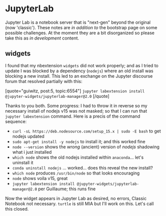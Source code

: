 # JupyterLab

Jupyter Lab is a notebook server that is "next-gen" beyond the original (now 'classic'). These notes are *in addition to* 
the bootstrap page on some possible challenges. At the moment they are a bit disorganized so please take this as *in development* 
content. 


## widgets

I found that my nbextension `widgets` did not work properly; and as I tried to update I was blocked by a dependency 
(`nodejs`) where an old install was blocking a new install. This led to an exchange on the Jupyter discourse forum
that resolved partially with this: 

[quote="guiwitz, post:5, topic:6554"]
`jupyter labextension install @jupyter-widgets/jupyterlab-manager@2.0`
[/quote]

Thanks to you both. Some progress: I had to throw it in reverse so my necessary install of nodejs v15 was not masked; so that I can run that `jupyter labextension` command. Here is a precis of the command sequence:

* `curl -sL https://deb.nodesource.com/setup_15.x | sudo -E bash` to get nodejs updated
* `sudo apt-get install -y nodejs` to install it; and this worked fine
* `node --version` shows the *wrong* (ancient) version of *nodejs* shadowing what i just installed
* `which node` shows the old nodejs installed within `anaconda`... let's uninstall it
* `conda uninstall nodejs` ... worked... does this reveal the new install?
* `which node` produces `/usr/bin/node` so that looks encouraging
* `node` shows voila v15, great
* `jupyter labextension install @jupyter-widgets/jupyterlab-manager@2.0` per Guillaume; this runs fine

Now the widget appears in Jupyter Lab as desired, no errors, Classic Notebook not necessary. 
`turtle` is still MIA but I'll work on this. Let's call this closed. 

